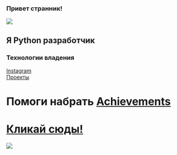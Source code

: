 ### Привет странник!

![](/maxwell.gif)  

## Я Python разработчик

### Технологии владения



[Instagram](https://www.instagram.com/zufar_ik)<br>
[Проекты](https://github.com/zufar-ik?tab=repositories)



# Помоги набрать [Achievements](https://github.com/zufar-ik?tab=achievements)

# [Кликай сюды!](https://github.com/zufar-ik/DefaultForBot)



![](https://komarev.com/ghpvc/?username=jalilko05)